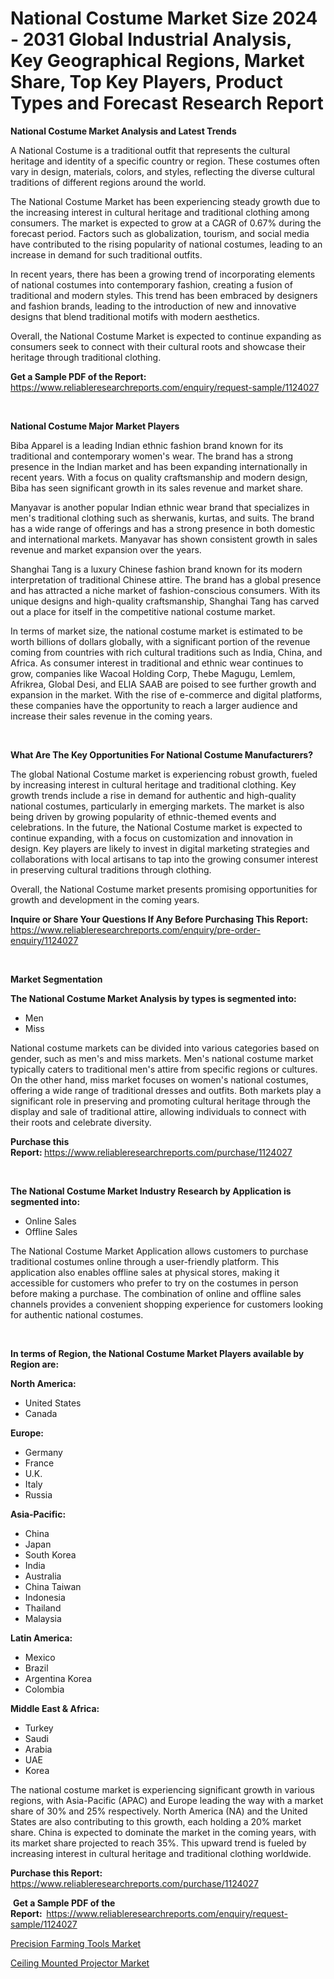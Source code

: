 <p><h1>National Costume Market Size 2024 - 2031 Global Industrial Analysis, Key Geographical Regions, Market Share, Top Key Players, Product Types and Forecast Research Report</h1></p><p><strong>National Costume Market Analysis and Latest Trends</strong></p>
<p><p>A National Costume is a traditional outfit that represents the cultural heritage and identity of a specific country or region. These costumes often vary in design, materials, colors, and styles, reflecting the diverse cultural traditions of different regions around the world.</p><p>The National Costume Market has been experiencing steady growth due to the increasing interest in cultural heritage and traditional clothing among consumers. The market is expected to grow at a CAGR of 0.67% during the forecast period. Factors such as globalization, tourism, and social media have contributed to the rising popularity of national costumes, leading to an increase in demand for such traditional outfits.</p><p>In recent years, there has been a growing trend of incorporating elements of national costumes into contemporary fashion, creating a fusion of traditional and modern styles. This trend has been embraced by designers and fashion brands, leading to the introduction of new and innovative designs that blend traditional motifs with modern aesthetics.</p><p>Overall, the National Costume Market is expected to continue expanding as consumers seek to connect with their cultural roots and showcase their heritage through traditional clothing.</p></p>
<p><strong>Get a Sample PDF of the Report:&nbsp;</strong> <a href="https://www.reliableresearchreports.com/enquiry/request-sample/1124027">https://www.reliableresearchreports.com/enquiry/request-sample/1124027</a></p>
<p>&nbsp;</p>
<p><strong>National Costume Major Market Players</strong></p>
<p><p>Biba Apparel is a leading Indian ethnic fashion brand known for its traditional and contemporary women's wear. The brand has a strong presence in the Indian market and has been expanding internationally in recent years. With a focus on quality craftsmanship and modern design, Biba has seen significant growth in its sales revenue and market share.</p><p>Manyavar is another popular Indian ethnic wear brand that specializes in men's traditional clothing such as sherwanis, kurtas, and suits. The brand has a wide range of offerings and has a strong presence in both domestic and international markets. Manyavar has shown consistent growth in sales revenue and market expansion over the years.</p><p>Shanghai Tang is a luxury Chinese fashion brand known for its modern interpretation of traditional Chinese attire. The brand has a global presence and has attracted a niche market of fashion-conscious consumers. With its unique designs and high-quality craftsmanship, Shanghai Tang has carved out a place for itself in the competitive national costume market.</p><p>In terms of market size, the national costume market is estimated to be worth billions of dollars globally, with a significant portion of the revenue coming from countries with rich cultural traditions such as India, China, and Africa. As consumer interest in traditional and ethnic wear continues to grow, companies like Wacoal Holding Corp, Thebe Magugu, Lemlem, Afrikrea, Global Desi, and ELIA SAAB are poised to see further growth and expansion in the market. With the rise of e-commerce and digital platforms, these companies have the opportunity to reach a larger audience and increase their sales revenue in the coming years.</p></p>
<p>&nbsp;</p>
<p><strong>What Are The Key Opportunities For National Costume Manufacturers?</strong></p>
<p><p>The global National Costume market is experiencing robust growth, fueled by increasing interest in cultural heritage and traditional clothing. Key growth trends include a rise in demand for authentic and high-quality national costumes, particularly in emerging markets. The market is also being driven by growing popularity of ethnic-themed events and celebrations. In the future, the National Costume market is expected to continue expanding, with a focus on customization and innovation in design. Key players are likely to invest in digital marketing strategies and collaborations with local artisans to tap into the growing consumer interest in preserving cultural traditions through clothing. </p><p>Overall, the National Costume market presents promising opportunities for growth and development in the coming years.</p></p>
<p><strong>Inquire or Share Your Questions If Any Before Purchasing This Report:</strong> <a href="https://www.reliableresearchreports.com/enquiry/pre-order-enquiry/1124027">https://www.reliableresearchreports.com/enquiry/pre-order-enquiry/1124027</a></p>
<p>&nbsp;</p>
<p><strong>Market Segmentation</strong></p>
<p><strong>The National Costume Market Analysis by types is segmented into:</strong></p>
<p><ul><li>Men</li><li>Miss</li></ul></p>
<p><p>National costume markets can be divided into various categories based on gender, such as men's and miss markets. Men's national costume market typically caters to traditional men's attire from specific regions or cultures. On the other hand, miss market focuses on women's national costumes, offering a wide range of traditional dresses and outfits. Both markets play a significant role in preserving and promoting cultural heritage through the display and sale of traditional attire, allowing individuals to connect with their roots and celebrate diversity.</p></p>
<p><strong>Purchase this Report:&nbsp;</strong><a href="https://www.reliableresearchreports.com/purchase/1124027">https://www.reliableresearchreports.com/purchase/1124027</a></p>
<p>&nbsp;</p>
<p><strong>The National Costume Market Industry Research by Application is segmented into:</strong></p>
<p><ul><li>Online Sales</li><li>Offline Sales</li></ul></p>
<p><p>The National Costume Market Application allows customers to purchase traditional costumes online through a user-friendly platform. This application also enables offline sales at physical stores, making it accessible for customers who prefer to try on the costumes in person before making a purchase. The combination of online and offline sales channels provides a convenient shopping experience for customers looking for authentic national costumes.</p></p>
<p>&nbsp;</p>
<p><strong>In terms of Region, the National Costume Market Players available by Region are:</strong></p>
<p>
    <p> <strong> North America: </strong>
        <ul>
            <li>United States</li>
            <li>Canada</li>
        </ul>
        </p> 
    <p> <strong> Europe: </strong>
        <ul>
            <li>Germany</li>
            <li>France</li>
            <li>U.K.</li>
            <li>Italy</li>
            <li>Russia</li>
        </ul>
        </p> 
    <p> <strong> Asia-Pacific: </strong>
        <ul>
            <li>China</li>
            <li>Japan</li>
            <li>South Korea</li>
            <li>India</li>
            <li>Australia</li>
            <li>China Taiwan</li>
            <li>Indonesia</li>
            <li>Thailand</li>
            <li>Malaysia</li>
        </ul>
        </p> 
    <p> <strong> Latin America: </strong>
        <ul>
            <li>Mexico</li>
            <li>Brazil</li>
            <li>Argentina Korea</li>
            <li>Colombia</li>
        </ul>
        </p> 
    <p> <strong> Middle East & Africa: </strong>
        <ul>
            <li>Turkey</li>
            <li>Saudi</li>
            <li>Arabia</li>
            <li>UAE</li>
            <li>Korea</li>
        </ul>
    </p>
    </p>
<p><p>The national costume market is experiencing significant growth in various regions, with Asia-Pacific (APAC) and Europe leading the way with a market share of 30% and 25% respectively. North America (NA) and the United States are also contributing to this growth, each holding a 20% market share. China is expected to dominate the market in the coming years, with its market share projected to reach 35%. This upward trend is fueled by increasing interest in cultural heritage and traditional clothing worldwide.</p></p>
<p><strong>Purchase this Report: </strong><a href="https://www.reliableresearchreports.com/purchase/1124027">https://www.reliableresearchreports.com/purchase/1124027</a></p>
<p>&nbsp;<strong>Get a Sample PDF of the Report:&nbsp;&nbsp;</strong><a href="https://www.reliableresearchreports.com/enquiry/request-sample/1124027">https://www.reliableresearchreports.com/enquiry/request-sample/1124027</a></p>
<p><strong></strong></p>
<p><p><a href="https://gamy-alyssum-396.notion.site/Precision-Farming-Tools-Market-Research-Report-Unlocks-Analysis-on-the-Market-Financial-Status-Mark-7e4739c5bd724e588dd9336b2600700f">Precision Farming Tools Market</a></p><p><a href="https://github.com/Alonsoolds3wq1d81czn8rbol/Market-Research-Report-List-1/blob/main/ceiling-mounted-projector-market.md">Ceiling Mounted Projector Market</a></p></p>